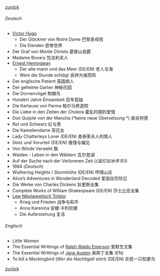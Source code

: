 [zurück](生活/书籍/bueche)

###### Deutsch

- [Victor Hugo](https://de.wikipedia.org/wiki/Victor_Hugo)
  - Der Glöckner von Notre Dame 巴黎圣母院
  - Die Elenden 悲惨世界
- Der Graf von Monte Christo 基督山伯爵
- Madame Bovary 包法利夫人
- [Ernest Hemingway](https://de.wikipedia.org/wiki/Ernest_Hemingway)
  - Der alte mann und das Meer (DE/EN) 老人与海
  - Wem die Stunde schlägt 丧钟为谁而鸣
- Der englische Patient 英国病人
- Der geheime Garten 神秘花园
- Die Dornenvögel 荆棘鸟
- Hundert Jahre Einsamkeit 百年孤独
- Die Kartause von Parma 帕尔马修道院
- Die Liebe in den Zeiten der Cholera 霍乱时期的爱情
- Don Quijote von der Mancha (*keine neue Übersetzung *) 唐吉柯德
- Rot und Schwarz 红与黑
- Die Kameliendame 茶花女
- Lady Chatterleys Lover (DE/EN)  查泰莱夫人的情人
- Stolz und Vorurteil (DE/EN) 傲慢与偏见
- Von Winde Verweht 飘
- Walden - Leben in den Wäldern 瓦尔登湖 
- Auf der Suche nach der Verlorenen Zeit (*《追忆似水年华》*)
- 1984 (*Deutsch*)
- Wuthering Heights / *Sturmhöhe*  (DE/EN) 呼啸山庄
- Alice’s Adventures in Wonderland Decoded 爱丽丝历险记
- Die Werke von Charles Dickens 狄更斯全集 
- Complete Works of William Shakespeare (DE/EN) 莎士比亚全集 
- [Lew Nikolajewitsch Tolstoi](https://de.wikipedia.org/wiki/Lew_Nikolajewitsch_Tolstoi) 
  - Krieg und Frieden 战争与和平
  - Anna Karenina 安娜·卡列尼娜
  - Die Auferstehung 复活



###### Englisch

- Little Women
- The Essential Writtings of [Ralph Waldo Emerson](https://de.wikipedia.org/wiki/Ralph_Waldo_Emerson) 爱默生文集
- The Essential Writtings of [Jane Austen](https://de.wikipedia.org/wiki/Jane_Austen) 奥斯丁全集 (EN)
- To kill a Mockingbird (*Wer die Nachtigall stört*) (DE/EN) 杀死一只知更鸟



[zurück](生活/书籍/bueche)